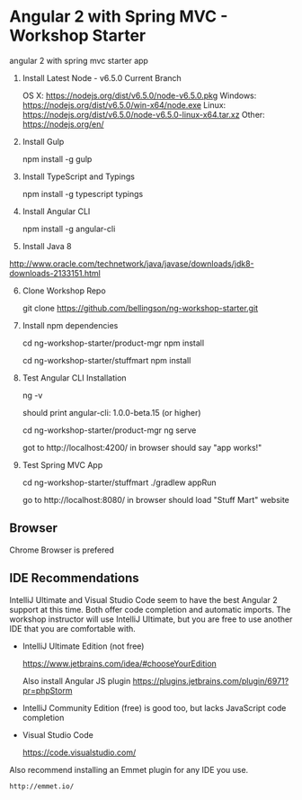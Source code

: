 # Angular 2 with Spring MVC - Workshop Starter
angular 2 with spring mvc starter app

1) Install Latest Node - v6.5.0 Current Branch

    OS X: https://nodejs.org/dist/v6.5.0/node-v6.5.0.pkg
    Windows: https://nodejs.org/dist/v6.5.0/win-x64/node.exe
    Linux: https://nodejs.org/dist/v6.5.0/node-v6.5.0-linux-x64.tar.xz
    Other: https://nodejs.org/en/

2) Install Gulp

    npm install -g gulp

3) Install TypeScript and Typings

    npm install -g typescript typings

4) Install Angular CLI

    npm install -g angular-cli
    
5) Install Java 8

http://www.oracle.com/technetwork/java/javase/downloads/jdk8-downloads-2133151.html

6) Clone Workshop Repo

    git clone https://github.com/bellingson/ng-workshop-starter.git

7) Install npm dependencies

    cd ng-workshop-starter/product-mgr
    npm install

    cd ng-workshop-starter/stuffmart
    npm install


8) Test Angular CLI Installation

    ng -v
    
    should print angular-cli: 1.0.0-beta.15 (or higher)
    
    cd ng-workshop-starter/product-mgr
    ng serve

    got to http://localhost:4200/ in browser
    should say "app works!"

9) Test Spring MVC App

    cd ng-workshop-starter/stuffmart
    ./gradlew appRun
    
    go to http://localhost:8080/ in browser
    should load "Stuff Mart" website
    
    

## Browser

Chrome Browser is prefered  
    
## IDE Recommendations 

IntelliJ Ultimate and Visual Studio Code seem to have the best Angular 2 support at this time.  Both offer code completion and automatic imports.  The workshop instructor will use IntelliJ Ultimate, but you are free to use another IDE that you are comfortable with.

- IntelliJ Ultimate Edition (not free)

    https://www.jetbrains.com/idea/#chooseYourEdition
    
    Also install Angular JS plugin
    https://plugins.jetbrains.com/plugin/6971?pr=phpStorm
    
- IntelliJ Community Edition (free) is good too, but lacks JavaScript code completion   
    
- Visual Studio Code

    https://code.visualstudio.com/

Also recommend installing an Emmet plugin for any IDE you use.

    http://emmet.io/



